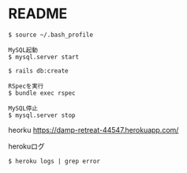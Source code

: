 # README

```
$ source ~/.bash_profile
```

```
MySQL起動
$ mysql.server start

$ rails db:create   

RSpecを実行
$ bundle exec rspec

MySQL停止
$ mysql.server stop
```

heorku
https://damp-retreat-44547.herokuapp.com/ 

herokuログ
```
$ heroku logs | grep error
```